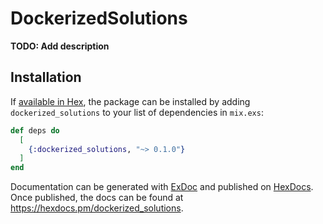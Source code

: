 # DockerizedSolutions

**TODO: Add description**

## Installation

If [available in Hex](https://hex.pm/docs/publish), the package can be installed
by adding `dockerized_solutions` to your list of dependencies in `mix.exs`:

```elixir
def deps do
  [
    {:dockerized_solutions, "~> 0.1.0"}
  ]
end
```

Documentation can be generated with [ExDoc](https://github.com/elixir-lang/ex_doc)
and published on [HexDocs](https://hexdocs.pm). Once published, the docs can
be found at <https://hexdocs.pm/dockerized_solutions>.

